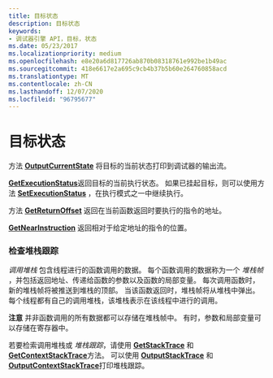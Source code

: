 ```yaml
---
title: 目标状态
description: 目标状态
keywords:
- 调试器引擎 API，目标，状态
ms.date: 05/23/2017
ms.localizationpriority: medium
ms.openlocfilehash: e8e20a6d817726ab870b08318761e992be1b49ac
ms.sourcegitcommit: 418e6617e2a695c9cb4b37b5b60e264760858acd
ms.translationtype: MT
ms.contentlocale: zh-CN
ms.lasthandoff: 12/07/2020
ms.locfileid: "96795677"
---
```

# <a name="target-state"></a>目标状态


方法 [**OutputCurrentState**](/windows-hardware/drivers/ddi/dbgeng/nf-dbgeng-idebugcontrol3-outputcurrentstate) 将目标的当前状态打印到调试器的输出流。

[**GetExecutionStatus**](/windows-hardware/drivers/ddi/dbgeng/nf-dbgeng-idebugcontrol3-getexecutionstatus)返回目标的当前执行状态。 如果已挂起目标，则可以使用方法 [**SetExecutionStatus**](/windows-hardware/drivers/ddi/dbgeng/nf-dbgeng-idebugcontrol3-setexecutionstatus) ，在执行模式之一中继续执行。

方法 [**GetReturnOffset**](/windows-hardware/drivers/ddi/dbgeng/nf-dbgeng-idebugcontrol3-getreturnoffset) 返回在当前函数返回时要执行的指令的地址。

[**GetNearInstruction**](/windows-hardware/drivers/ddi/dbgeng/nf-dbgeng-idebugcontrol3-getnearinstruction) 返回相对于给定地址的指令的位置。

### <a name="span-idexamining_the_stack_tracespanspan-idexamining_the_stack_tracespanexamining-the-stack-trace"></a><span id="examining_the_stack_trace"></span><span id="EXAMINING_THE_STACK_TRACE"></span>检查堆栈跟踪

*调用堆栈* 包含线程进行的函数调用的数据。 每个函数调用的数据称为一个 *堆栈帧* ，并包括返回地址、传递给函数的参数以及函数的局部变量。 每次调用函数时，新的堆栈帧将被推送到堆栈的顶部。 当该函数返回时，堆栈帧将从堆栈中弹出。 每个线程都有自己的调用堆栈，该堆栈表示在该线程中进行的调用。

**注意**   并非函数调用的所有数据都可以存储在堆栈帧中。 有时，参数和局部变量可以存储在寄存器中。

 

若要检索调用堆栈或 *堆栈跟踪*，请使用 [**GetStackTrace**](/windows-hardware/drivers/ddi/dbgeng/nf-dbgeng-idebugcontrol3-getstacktrace) 和 [**GetContextStackTrace**](/windows-hardware/drivers/ddi/dbgeng/nf-dbgeng-idebugcontrol4-getcontextstacktrace)方法。 可以使用 [**OutputStackTrace**](/windows-hardware/drivers/ddi/dbgeng/nf-dbgeng-idebugcontrol3-outputstacktrace) 和 [**OutputContextStackTrace**](/windows-hardware/drivers/ddi/dbgeng/nf-dbgeng-idebugcontrol4-outputcontextstacktrace)打印堆栈跟踪。

 

